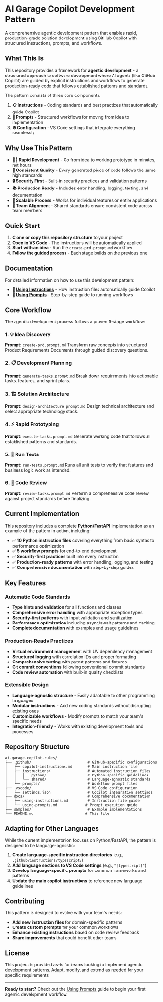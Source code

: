 # AI Garage Copilot Development Pattern

A comprehensive agentic development pattern that enables rapid, production-grade solution development using GitHub Copilot with structured instructions, prompts, and workflows.

## What This Is

This repository provides a framework for **agentic development** - a structured approach to software development where AI agents (like GitHub Copilot) are guided by explicit instructions and workflows to generate production-ready code that follows established patterns and standards.

The pattern consists of three core components:

1. **📋 Instructions** - Coding standards and best practices that automatically guide Copilot
2. **🚀 Prompts** - Structured workflows for moving from idea to implementation
3. **⚙️ Configuration** - VS Code settings that integrate everything seamlessly

## Why Use This Pattern

- **🏃‍♂️ Rapid Development** - Go from idea to working prototype in minutes, not hours
- **🎯 Consistent Quality** - Every generated piece of code follows the same high standards
- **🔒 Security First** - Built-in security practices and validation patterns
- **📚 Production Ready** - Includes error handling, logging, testing, and documentation
- **🔄 Scalable Process** - Works for individual features or entire applications
- **👥 Team Alignment** - Shared standards ensure consistent code across team members

## Quick Start

1. **Clone or copy this repository structure** to your project
2. **Open in VS Code** - The instructions will be automatically applied
3. **Start with an idea** - Run the `create-prd.prompt.md` workflow
4. **Follow the guided process** - Each stage builds on the previous one

## Documentation

For detailed information on how to use this development pattern:

- **📖 [Using Instructions](docs/using-instructions.md)** - How instruction files automatically guide Copilot
- **🚀 [Using Prompts](docs/using-prompts.md)** - Step-by-step guide to running workflows

## Core Workflow

The agentic development process follows a proven 5-stage workflow:

### 1. 💡 Idea Discovery
**Prompt**: `create-prd.prompt.md`
Transform raw concepts into structured Product Requirements Documents through guided discovery questions.

### 2. 📋 Development Planning
**Prompt**: `generate-tasks.prompt.md`
Break down requirements into actionable tasks, features, and sprint plans.

### 3. 🏗️ Solution Architecture
**Prompt**: `design-architecture.prompt.md`
Design technical architecture and select appropriate technology stack.

### 4. ⚡ Rapid Prototyping
**Prompt**: `execute-tasks.prompt.md`
Generate working code that follows all established patterns and standards.

### 5. 🧪 Run Tests
**Prompt**: `run-tests.prompt.md`
Runs all unit tests to verify that features and business logic work as intended.

### 6. 🧐 Code Review
**Prompt**: `review-tasks.prompt.md`
Perform a comprehensive code review against project standards before finalizing.

## Current Implementation

This repository includes a complete **Python/FastAPI** implementation as an example of the pattern in action, including:

- ✅ **10 Python instruction files** covering everything from basic syntax to performance optimization
- ✅ **5 workflow prompts** for end-to-end development
- ✅ **Security-first practices** built into every instruction
- ✅ **Production-ready patterns** with error handling, logging, and testing
- ✅ **Comprehensive documentation** with step-by-step guides

## Key Features

### Automatic Code Standards
- **Type hints and validation** for all functions and classes
- **Comprehensive error handling** with appropriate exception types
- **Security-first patterns** with input validation and sanitization
- **Performance optimization** including async/await patterns and caching
- **Complete documentation** with examples and usage guidelines

### Production-Ready Practices
- **Virtual environment management** with UV dependency management
- **Structured logging** with correlation IDs and proper formatting
- **Comprehensive testing** with pytest patterns and fixtures
- **Git commit conventions** following conventional commit standards
- **Code review automation** with built-in quality checklists

### Extensible Design
- **Language-agnostic structure** - Easily adaptable to other programming languages
- **Modular instructions** - Add new coding standards without disrupting existing ones
- **Customizable workflows** - Modify prompts to match your team's specific needs
- **Integration-friendly** - Works with existing development tools and processes

## Repository Structure

```
ai-garage-copilot-rules/
├── .github/                          # GitHub-specific configurations
│   ├── copilot-instructions.md       # Main instruction file
│   ├── instructions/                 # Automated instruction files
│   │   ├── python/                   # Python-specific guidelines
│   │   └── shared/                   # Language-agnostic standards
│   └── prompts/                      # Workflow prompt files
├── .vscode/                          # VS Code configuration
│   └── settings.json                 # Copilot integration settings
├── docs/                             # Comprehensive documentation
│   ├── using-instructions.md         # Instruction file guide
│   └── using-prompts.md             # Prompt execution guide
├── samples/                          # Example implementations
└── README.md                        # This file
```

## Adapting for Other Languages

While the current implementation focuses on Python/FastAPI, the pattern is designed to be language-agnostic:

1. **Create language-specific instruction directories** (e.g., `.github/instructions/typescript/`)
2. **Add language sections to VS Code settings** (e.g., `"[typescript]"`)
3. **Develop language-specific prompts** for common frameworks and patterns
4. **Update the main copilot instructions** to reference new language guidelines

## Contributing

This pattern is designed to evolve with your team's needs:

- **Add new instruction files** for domain-specific patterns
- **Create custom prompts** for your common workflows
- **Enhance existing instructions** based on code review feedback
- **Share improvements** that could benefit other teams

## License

This project is provided as-is for teams looking to implement agentic development patterns. Adapt, modify, and extend as needed for your specific requirements.

---

**Ready to start?** Check out the [Using Prompts](docs/using-prompts.md) guide to begin your first agentic development workflow.
